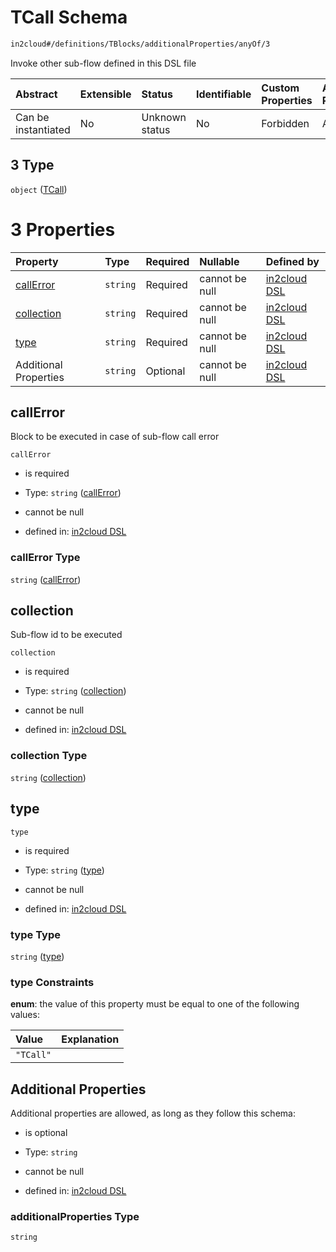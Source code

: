 # TCall Schema

```txt
in2cloud#/definitions/TBlocks/additionalProperties/anyOf/3
```

Invoke other sub-flow defined in this DSL file

| Abstract            | Extensible | Status         | Identifiable | Custom Properties | Additional Properties | Access Restrictions | Defined In                                                                     |
| :------------------ | :--------- | :------------- | :----------- | :---------------- | :-------------------- | :------------------ | :----------------------------------------------------------------------------- |
| Can be instantiated | No         | Unknown status | No           | Forbidden         | Allowed               | none                | [TDSLRoot.schema.json*](../schema/TDSLRoot.schema.json "open original schema") |

## 3 Type

`object` ([TCall](tdslroot-definitions-tcall.md))

# 3 Properties

| Property                  | Type     | Required | Nullable       | Defined by                                                                                                              |
| :------------------------ | :------- | :------- | :------------- | :---------------------------------------------------------------------------------------------------------------------- |
| [callError](#callerror)   | `string` | Required | cannot be null | [in2cloud DSL](tdslroot-definitions-tcall-properties-callerror.md "in2cloud#/definitions/TCall/properties/callError")   |
| [collection](#collection) | `string` | Required | cannot be null | [in2cloud DSL](tdslroot-definitions-tcall-properties-collection.md "in2cloud#/definitions/TCall/properties/collection") |
| [type](#type)             | `string` | Required | cannot be null | [in2cloud DSL](tdslroot-definitions-tcall-properties-type.md "in2cloud#/definitions/TCall/properties/type")             |
| Additional Properties     | `string` | Optional | cannot be null | [in2cloud DSL](tdslroot-definitions-tcall-additionalproperties.md "in2cloud#/definitions/TCall/additionalProperties")   |

## callError

Block to be executed in case of sub-flow call error

`callError`

*   is required

*   Type: `string` ([callError](tdslroot-definitions-tcall-properties-callerror.md))

*   cannot be null

*   defined in: [in2cloud DSL](tdslroot-definitions-tcall-properties-callerror.md "in2cloud#/definitions/TCall/properties/callError")

### callError Type

`string` ([callError](tdslroot-definitions-tcall-properties-callerror.md))

## collection

Sub-flow id to be executed

`collection`

*   is required

*   Type: `string` ([collection](tdslroot-definitions-tcall-properties-collection.md))

*   cannot be null

*   defined in: [in2cloud DSL](tdslroot-definitions-tcall-properties-collection.md "in2cloud#/definitions/TCall/properties/collection")

### collection Type

`string` ([collection](tdslroot-definitions-tcall-properties-collection.md))

## type



`type`

*   is required

*   Type: `string` ([type](tdslroot-definitions-tcall-properties-type.md))

*   cannot be null

*   defined in: [in2cloud DSL](tdslroot-definitions-tcall-properties-type.md "in2cloud#/definitions/TCall/properties/type")

### type Type

`string` ([type](tdslroot-definitions-tcall-properties-type.md))

### type Constraints

**enum**: the value of this property must be equal to one of the following values:

| Value     | Explanation |
| :-------- | :---------- |
| `"TCall"` |             |

## Additional Properties

Additional properties are allowed, as long as they follow this schema:



*   is optional

*   Type: `string`

*   cannot be null

*   defined in: [in2cloud DSL](tdslroot-definitions-tcall-additionalproperties.md "in2cloud#/definitions/TCall/additionalProperties")

### additionalProperties Type

`string`
